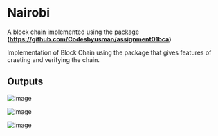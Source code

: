 # Nairobi
A block chain implemented using the package **(https://github.com/Codesbyusman/assignment01bca)**

Implementation of Block Chain using the package that gives features of craeting and verifying the chain.

## Outputs


![image](https://github.com/Codesbyusman/Nairobi/assets/75754258/55ddd5f8-1d36-4fea-ba93-c65ff607ba20)

![image](https://github.com/Codesbyusman/Nairobi/assets/75754258/283daa27-00a3-411e-930d-c2d4df6f0911)

![image](https://github.com/Codesbyusman/Nairobi/assets/75754258/9ae3a9fc-d7bb-47b2-b788-fa436cd4c0b5)
